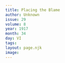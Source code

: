 ```yaml
---
title: Placing the Blame
author: Unknown
issue: 29
volume: 8
year: 1917
month: 34
day: VI
tags:
layout: page.njk
image:
---
```


